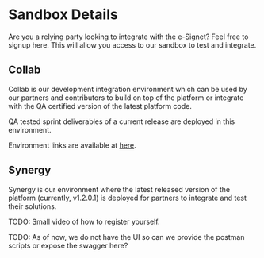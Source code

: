 # Sandbox Details

Are you a relying party looking to integrate with the e-Signet? Feel free to signup here. This will allow you access to our sandbox to test and integrate.

## Collab

Collab is our development integration environment which can be used by our partners and contributors to build on top of the platform or integrate with the QA certified version of the latest platform code.

QA tested sprint deliverables of a current release are deployed in this environment.

Environment links are available at [here](https://collab.mosip.net/).

## Synergy

Synergy is our environment where the latest released version of the platform (currently, v1.2.0.1) is deployed for partners to integrate and test their solutions.




TODO: Small video of how to register yourself.

TODO: As of now, we do not have the UI so can we provide the postman scripts or expose the swagger here?



